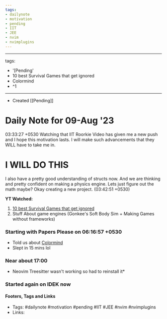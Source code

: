 ```yaml
---
tags:
- dailynote
- motivation
- pending
- IIT
- JEE
- nvim
- nvimplugins
---
```


---
tags:
- '[Pending'
- 10 best Survival Games that get ignored
- Colormind
- ^1
---

- Created [[Pending]]

# Daily Note for 09-Aug '23

03:33:27 +0530
Watching that IIT Roorkie Video has given me a new push and I hope this motivation lasts. I will make such advancements that they WILL have to take me in.

# **I WILL DO THIS**

I also have a pretty good understanding of structs now. And we are thinking and pretty confident on making a physics engine. Lets just figure out the math maybe?
Okay creating a new project. (03:42:51 +0530)

**YT Watched:**
1. [10 best Survival Games that get ignored](https://www.youtube.com/watch?v=G51ONMMbOO8)
2. Stuff About game engines (Gonkee's Soft Body Sim + Making Games without frameworks)

### Starting with Papers Please on 06:16:57 +0530
- Told us about [Colormind](http://colormind.io/)
- Slept in 15 mins lol

### Near about 17:00
- Neovim Treesitter wasn't working so had to reinstall it*
### Started again on IDEK now



#### Footers, Tags and Links
- Tags: #dailynote #motivation #pending #IIT #JEE #nvim #nvimplugins
- Links: 

[^1]: